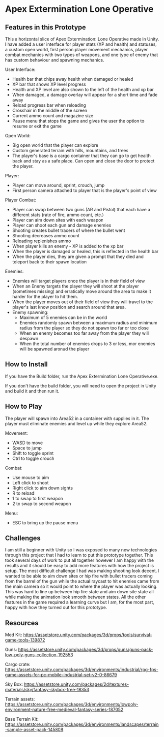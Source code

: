 # Apex Extermination Lone Operative

## Features in this Prototype

This a horizontal slice of Apex Extermination: Lone Operative made in Unity. I have added a user interface for player stats (XP and health) and statuses, a custom open world, first person player movement mechanics, player combat mechanics with two types of weapons, and one type of enemy that has custom behaviour and spawning mechanics.

User Interface:
- Health bar that chips away health when damaged or healed
- XP bar that shows XP level progress
- Health and XP level are also shown to the left of the health and xp bar
- When damaged, a damage overlay will appear for a short time and fade away
- Reload progress bar when reloading
- Crosshair in the middle of the screen
- Current ammo count and magazine size
- Pause menu that stops the game and gives the user the option to resume or exit the game

Open World:
- Big open world that the player can explore
- Custom generated terrain with hills, mountains, and trees
- The player's base is a cargo container that they can go to get health back and stay as a safe place. Can open and close the door to protect the player.

Player:
- Player can move around, sprint, crouch, jump
- First person camera attached to player that is the player's point of view

Player Combat:
- Player can swap between two guns (AR and Pistol) that each have a different stats (rate of fire, ammo count, etc.)
- Player can aim down sites with each weapon
- Player can shoot each gun and damage enemies
- Shooting creates bullet tracers of where the bullet went
- Shooting decreases ammo count
- Reloading replenishes ammo
- When player kills an enemy - XP is added to the xp bar
- When the player is damaged or healed, this is reflected in the health bar
- When the player dies, they are given a prompt that they died and teleport back to their spawn location

Enemies:
- Enemies will target players once the player is in their field of view
- When an Enemy targets the player they will shoot at the player (sometimes missing) and erratically move around the area to make it harder for the player to hit them.
- When the player moves out of their field of view they will travel to the player's last know position and search around that area.
- Enemy spawning:
    - Maximum of 5 enemies can be in the world
    - Enemies randomly spawn between a maximum radius and minimum radius from the player so they do not spawn too far or too close
    - When an enemy becomes too far away from the player they will despawn
    - When the total number of enemies drops to 3 or less, mor enemies will be spawned aronud the player

## How to Install

If you have the Build folder, run the Apex Extermination Lone Operative.exe.

If you don't have the build folder, you will need to open the project in Unity and build it and then run it.

## How to Play

The player will spawn into Area52 in a container with supplies in it. The player must eliminate enemies and level up while they explore Area52.

Movement:
- WASD to move
- Space to jump
- Shift to toggle sprint
- Ctrl to toggle crouch

Combat:
- Use mouse to aim
- Left click to shoot
- Right click to aim down sights
- R to reload
- 1 to swap to first weapon
- 2 to swap to second weapon

Menu:
- ESC to bring up the pause menu

## Challenges

I am still a beginner with Unity so I was exposed to many new technologies through this project that I had to learn to put this prototype together. This took several days of work to put all together however I am happy with the results and it should be easy to add more features with how the project is setup. The most difficult challenge I had was making shooting look decent. I wanted to be able to aim down sites or hip fire with bullet tracers coming from the barrel of the gun while the actual raycast to hit enemies came from the main camera so it would point to where the player was actually looking. This was hard to line up between hip fire state and aim down site state all while making the animation look smooth between states. All the other features in the game required a learning curve but I am, for the most part, happy  with how they turned out for this prototype.

## Resources

Med Kit:
https://assetstore.unity.com/packages/3d/props/tools/survival-game-tools-139872

Guns:
https://assetstore.unity.com/packages/3d/props/guns/guns-pack-low-poly-guns-collection-192553

Cargo crate:
https://assetstore.unity.com/packages/3d/environments/industrial/rpg-fps-game-assets-for-pc-mobile-industrial-set-v2-0-86679

Sky Box:
https://assetstore.unity.com/packages/2d/textures-materials/sky/fantasy-skybox-free-18353

Terrain assets:
https://assetstore.unity.com/packages/3d/environments/lowpoly-environment-nature-free-medieval-fantasy-series-187052

Base Terrain Kit:
https://assetstore.unity.com/packages/3d/environments/landscapes/terrain-sample-asset-pack-145808

